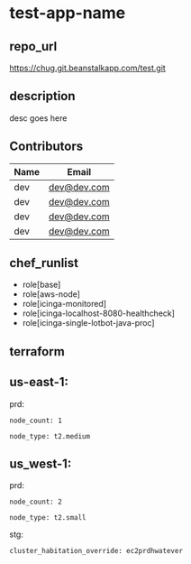 # test-app-name


## repo_url
  https://chug.git.beanstalkapp.com/test.git

## description
  desc goes here

## Contributors 
| Name | Email |
| ---- | ---- |
|dev|dev@dev.com|
|dev|dev@dev.com|
|dev|dev@dev.com|
|dev|dev@dev.com|


## chef_runlist 
- role[base] 
- role[aws-node] 
- role[icinga-monitored] 
- role[icinga-localhost-8080-healthcheck] 
- role[icinga-single-lotbot-java-proc] 

## terraform 
## us-east-1: 
prd: 

    node_count: 1 

    node_type: t2.medium

## us_west-1: 
prd: 

    node_count: 2 

    node_type: t2.small

stg: 

    cluster_habitation_override: ec2prdhwatever
